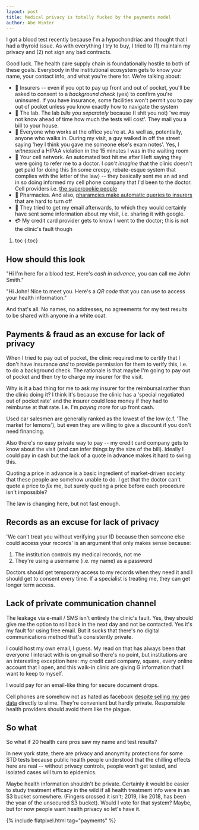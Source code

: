 ```yaml
---
layout: post
title: Medical privacy is totally fucked by the payments model
author: Abe Winter
---
```


I got a blood test recently because I'm a hypochondriac and thought that I had a thyroid issue. As with everything I try to buy, I tried to (1) maintain my privacy and (2) not sign any bad contracts.

Good luck. The health care supply chain is foundationally hostile to both of these goals. Everybody in the institutional ecosystem gets to know your name, your contact info, and what you're there for. We're talking about:

* 🏦 Insurers -- even if you opt to pay up front and out of pocket, you'll be asked to consent to a *background check* (yes) to confirm you're uninsured. If you have insurance, some facilities won't permit you to pay out of pocket unless you know exactly how to navigate the system
* 🧫 The lab. The lab *bills you separately* because (I shit you not) 'we may not know ahead of time how much the tests will cost'. They mail you a bill to your house.
* 🥼 Everyone who works at the office you're at. As well as, potentially, anyone who walks in. During my visit, a guy walked in off the street saying 'hey I think you gave me someone else's exam notes'. Yes, I *witnessed* a HIPAA violation in the 15 minutes I was in the waiting room
* 📱 Your cell network. An automated text hit me after I left saying they were going to refer me to a doctor. I *can't imagine* that the clinic doesn't get paid for doing this (in some creepy, rebate-esque system that complies with the letter of the law) -- they basically sent me an ad and in so doing informed my cell phone company that I'd been to the doctor. Cell providers i.e. [the supercookie people](https://www.mediapost.com/publications/article/260069/verizon-revises-behavioral-targeting-program-but.html)
* 💉 Pharmacies. And also, [pharamcies make automatic queries to insurers](https://healthitsecurity.com/news/hipaa-self-payment-option-complicates-patient-privacy) that are hard to turn off
* 📧 They tried to get my email afterwards, to which they would certainly have sent some information about my visit, i.e. sharing it with google.
* 💳 My credit card provider gets to know I went to the doctor; this is not the clinic's fault though

1. toc
{:toc}

## How should this look

"Hi I'm here for a blood test. Here's *cash in advance*, you can call me John Smith."

"Hi John! Nice to meet you. Here's a *QR code* that you can use to access your health information."

And that's all. No names, no addresses, no agreements for my test results to be shared with anyone in a white coat.

## Payments & fraud as an excuse for lack of privacy

When I tried to pay out of pocket, the clinic required me to certify that I don't have insurance *and* to provide permission for them to verify this, i.e. to do a background check. The rationale is that maybe I'm going to pay out of pocket and then try to charge my insurer for the visit.

Why is it a bad thing for me to ask my insurer for the reimbursal rather than the clinic doing it? I think it's because the clinic has a 'special negotiated out of pocket rate' and the insurer could lose money if they had to reimburse at that rate. I.e. I'm *paying more* for up front cash.

Used car salesmen are generally ranked as the lowest of the low (c.f. 'The market for lemons'), but even they are willing to give a discount if you don't need financing.

Also there's no easy private way to pay -- my credit card company gets to know about the visit (and can infer things by the size of the bill). Ideally I could pay in cash but the lack of a quote in advance makes it hard to swing this.

Quoting a price in advance is a basic ingredient of market-driven society that these people are somehow unable to do. I get that the doctor can't quote a price to *fix* me, but surely quoting a price before each procedure isn't impossible?

The law is changing here, but not fast enough.

## Records as an excuse for lack of privacy

'We can't treat you without verifying your ID because then someone else could access your records' is an argument that only makes sense because:

1. The institution controls my medical records, not me
2. They're using a username (i.e. my name) as a password

Doctors should get temporary access to my records when they need it and I should get to consent every time. If a specialist is treating me, they can get longer term access.

## Lack of private communication channel

The leakage via e-mail / SMS isn't entirely the clinic's fault. Yes, they should give me the option to roll back in the next day and not be contacted. Yes it's my fault for using free email. But it sucks that there's no digital communications method that's consistently private.

I could host my own email, I guess. My read on that has always been that everyone I interact with is on gmail so there's no point, but institutions are an interesting exception here: my credit card company, square, every online account that I open, and this walk-in clinic are giving G information that I want to keep to myself.

I would pay for an email-like thing for secure document drops.

Cell phones are somehow not as hated as facebook [despite selling my geo data](https://www.theverge.com/2018/6/19/17478934/verizon-selling-real-time-location-data-third-party-securus-wyden) directly to slime. They're convenient but hardly private. Responsible health providers should avoid them like the plague.

## So what

So what if 20 health care pros saw my name and test results?

In new york state, there are privacy and anonymity protections for some STD tests because public health people understood that the chilling effects here are real -- without privacy controls, people won't get tested, and isolated cases will turn to epidemics.

Maybe health information shouldn't be private. Certainly it would be easier to study treatment efficacy in the wild if all health treatment info were in an S3 bucket somewhere. (Fingers crossed it isn't; 2019, like 2018, has been the year of the unsecured S3 bucket). Would I vote for that system? Maybe, but for now people want health privacy so let's have it.

{% include flatpixel.html tag="payments" %}
